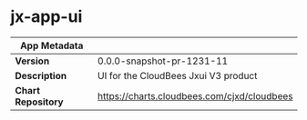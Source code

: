 # jx-app-ui

|App Metadata||
|---|---|
| **Version** | 0.0.0-snapshot-pr-1231-11 |
| **Description** | UI for the CloudBees Jxui V3 product |
| **Chart Repository** | https://charts.cloudbees.com/cjxd/cloudbees |

